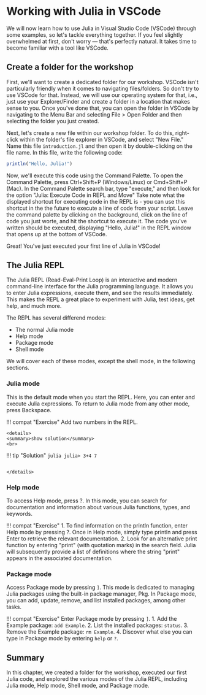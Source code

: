 # Working with Julia in VSCode

We will now learn how to use Julia in Visual Studio Code (VSCode) through some examples, so let's tackle everything together.
If you feel slightly overwhelmed at first, don't worry — that's perfectly natural.
It takes time to become familiar with a tool like VSCode.

## Create a folder for the workshop

First, we'll want to create a dedicated folder for our workshop.
VSCode isn't particularly friendly when it comes to navigating files/folders.
So don't try to use VSCode for that.
Instead, we will use our operating system for that, i.e., just use your Explorer/Finder and create a folder in a location that makes sense to you.
Once you've done that, you can open the folder in VSCode by navigating to the Menu Bar and selecting File > Open Folder and then selecting the folder you just created.

Next, let's create a new file within our workshop folder.
To do this, right-click within the folder's file explorer in VSCode, and select "New File."
Name this file `introduction.jl` and then open it by double-clicking on the file name.
In this file, write the following code:

```julia
println("Hello, Julia!")
```

Now, we'll execute this code using the Command Palette.
To open the Command Palette, press Ctrl+Shift+P (Windows/Linux) or Cmd+Shift+P (Mac).
In the Command Palette search bar, type "execute," and then look for the option "Julia: Execute Code in REPL and Move"
Take note what the displayed shortcut for executing code in the REPL is - you can use this shortcut in the the future to execute a line of code from your script.
Leave the command palette by clicking on the background, click on the line of code you just worte, and hit the shortcut to execute it. The code you've written should be executed, displaying "Hello, Julia!" in the REPL window that opens up at the bottom of VSCode.

Great! You've just executed your first line of Julia in VSCode!

## The Julia REPL

The Julia REPL (Read-Eval-Print Loop) is an interactive and modern command-line interface for the Julia programming language. It allows you to enter Julia expressions, execute them, and see the results immediately.
This makes the REPL a great place to experiment with Julia, test ideas, get help, and much more.

The REPL has several differend modes:
- The normal Julia mode
- Help mode
- Package mode
- Shell mode

We will cover each of these modes, except the shell mode, in the following sections.

### Julia mode

This is the default mode when you start the REPL.
Here, you can enter and execute Julia expressions.
To return to Julia mode from any other mode, press Backspace.

!!! compat "Exercise"
    Add two numbers in the REPL.

```@raw html
<details>
<summary>show solution</summary>
<br>
```
!!! tip "Solution"
    ```julia
    julia> 3+4
    7
    ```
```@setup xxx
```
```@raw html
</details>
```

### Help mode

To access Help mode, press ?. In this mode, you can search for documentation and information about various Julia functions, types, and keywords.

!!! compat "Exercise"
    1. To find information on the println function, enter Help mode by pressing ?. Once in Help mode, simply type println and press Enter to retrieve the relevant documentation.
    2. Look for an alternative print function by entering "print" (with quotation marks) in the search field. Julia will subsequently provide a list of definitions where the string "print" appears in the associated documentation.

### Package mode

Access Package mode by pressing `]`.
This mode is dedicated to managing Julia packages using the built-in package manager, Pkg.
In Package mode, you can add, update, remove, and list installed packages, among other tasks.

!!! compat "Exercise"
    Enter Package mode by pressing `]`.
    1. Add the Example package: `add Example`.
    2. List the installed packages: `status`.
    3. Remove the Example package: `rm Example`.
    4. Discover what else you can type in Package mode by entering `help` or `?`.

## Summary

In this chapter, we created a folder for the workshop, executed our first Julia code, and explored the various modes of the Julia REPL, including Julia mode, Help mode, Shell mode, and Package mode.